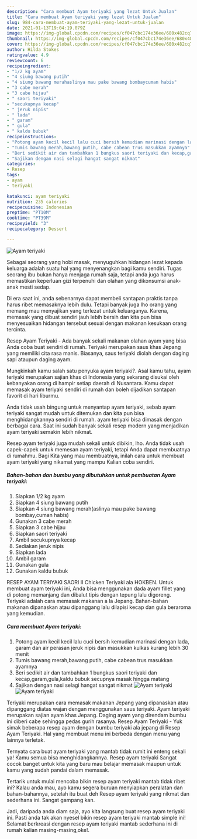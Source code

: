 ```yaml
---
description: "Cara membuat Ayam teriyaki yang lezat Untuk Jualan"
title: "Cara membuat Ayam teriyaki yang lezat Untuk Jualan"
slug: 984-cara-membuat-ayam-teriyaki-yang-lezat-untuk-jualan
date: 2021-01-13T19:04:19.079Z
image: https://img-global.cpcdn.com/recipes/cf047cbc174e36ee/680x482cq70/ayam-teriyaki-foto-resep-utama.jpg
thumbnail: https://img-global.cpcdn.com/recipes/cf047cbc174e36ee/680x482cq70/ayam-teriyaki-foto-resep-utama.jpg
cover: https://img-global.cpcdn.com/recipes/cf047cbc174e36ee/680x482cq70/ayam-teriyaki-foto-resep-utama.jpg
author: Hilda Stokes
ratingvalue: 4.9
reviewcount: 6
recipeingredient:
- "1/2 kg ayam"
- "4 siung bawang putih"
- "4 siung bawang merahaslinya mau pake bawang bombaycuman habis"
- "3 cabe merah"
- "3 cabe hijau"
- " saori teriyaki"
- "secukupnya kecap"
- " jeruk nipis"
- " lada"
- " garam"
- " gula"
- " kaldu bubuk"
recipeinstructions:
- "Potong ayam kecil kecil lalu cuci bersih kemudian marinasi dengan lada, garam dan air perasan jeruk nipis dan masukkan kulkas kurang lebih 30 menit"
- "Tumis bawang merah,bawang putih, cabe cabean trus masukkan ayamnya"
- "Beri sedikit air dan tambahkan 1 bungkus saori teriyaki dan kecap,garam,gula,kaldu bubuk secupnya masak hingga matang"
- "Sajikan dengan nasi selagi hangat sangat nikmat"
categories:
- Resep
tags:
- ayam
- teriyaki

katakunci: ayam teriyaki 
nutrition: 235 calories
recipecuisine: Indonesian
preptime: "PT10M"
cooktime: "PT39M"
recipeyield: "3"
recipecategory: Dessert

---
```



![Ayam teriyaki](https://img-global.cpcdn.com/recipes/cf047cbc174e36ee/680x482cq70/ayam-teriyaki-foto-resep-utama.jpg)

Sebagai seorang yang hobi masak, menyuguhkan hidangan lezat kepada keluarga adalah suatu hal yang menyenangkan bagi kamu sendiri. Tugas seorang ibu bukan hanya menjaga rumah saja, tetapi anda juga harus memastikan keperluan gizi terpenuhi dan olahan yang dikonsumsi anak-anak mesti sedap.

Di era  saat ini, anda sebenarnya dapat membeli santapan praktis tanpa harus ribet memasaknya lebih dulu. Tetapi banyak juga lho orang yang memang mau menyajikan yang terlezat untuk keluarganya. Karena, memasak yang dibuat sendiri jauh lebih bersih dan kita pun bisa menyesuaikan hidangan tersebut sesuai dengan makanan kesukaan orang tercinta. 

Resep Ayam Teriyaki - Ada banyak sekali makanan olahan ayam yang bisa Anda coba buat sendiri di rumah. Teriyaki merupakan saus khas Jepang yang memiliki cita rasa manis. Biasanya, saus teriyaki diolah dengan daging sapi ataupun daging ayam.

Mungkinkah kamu salah satu penyuka ayam teriyaki?. Asal kamu tahu, ayam teriyaki merupakan sajian khas di Indonesia yang sekarang disukai oleh kebanyakan orang di hampir setiap daerah di Nusantara. Kamu dapat memasak ayam teriyaki sendiri di rumah dan boleh dijadikan santapan favorit di hari liburmu.

Anda tidak usah bingung untuk menyantap ayam teriyaki, sebab ayam teriyaki sangat mudah untuk ditemukan dan kita pun bisa menghidangkannya sendiri di rumah. ayam teriyaki bisa dimasak dengan berbagai cara. Saat ini sudah banyak sekali resep modern yang menjadikan ayam teriyaki semakin lebih nikmat.

Resep ayam teriyaki juga mudah sekali untuk dibikin, lho. Anda tidak usah capek-capek untuk memesan ayam teriyaki, tetapi Anda dapat membuatnya di rumahmu. Bagi Kita yang mau membuatnya, inilah cara untuk membuat ayam teriyaki yang nikamat yang mampu Kalian coba sendiri.

<!--inarticleads1-->

##### Bahan-bahan dan bumbu yang dibutuhkan untuk pembuatan Ayam teriyaki:

1. Siapkan 1/2 kg ayam
1. Siapkan 4 siung bawang putih
1. Siapkan 4 siung bawang merah(aslinya mau pake bawang bombay,cuman habis)
1. Gunakan 3 cabe merah
1. Siapkan 3 cabe hijau
1. Siapkan  saori teriyaki
1. Ambil secukupnya kecap
1. Sediakan  jeruk nipis
1. Siapkan  lada
1. Ambil  garam
1. Gunakan  gula
1. Gunakan  kaldu bubuk


RESEP AYAM TERIYAKI SAORI II Chicken Teriyaki ala HOKBEN. Untuk membuat ayam teriyaki ini, Anda bisa menggunakan dada ayam fillet yang di potong memanjang dan dibalut tipis dengan tepung lalu digoreng. Teriyaki adalah cara memasak makanan a la Jepang. Bahan-bahan makanan dipanaskan atau dipanggang lalu dilapisi kecap dan gula beraroma yang kemudian. 

<!--inarticleads2-->

##### Cara membuat Ayam teriyaki:

1. Potong ayam kecil kecil lalu cuci bersih kemudian marinasi dengan lada, garam dan air perasan jeruk nipis dan masukkan kulkas kurang lebih 30 menit
1. Tumis bawang merah,bawang putih, cabe cabean trus masukkan ayamnya
1. Beri sedikit air dan tambahkan 1 bungkus saori teriyaki dan kecap,garam,gula,kaldu bubuk secupnya masak hingga matang
1. Sajikan dengan nasi selagi hangat sangat nikmat
<img src="https://img-global.cpcdn.com/steps/5452550ab43d1524/160x128cq70/ayam-teriyaki-langkah-memasak-4-foto.jpg" alt="Ayam teriyaki"><img src="https://img-global.cpcdn.com/steps/61a737a922bb7821/160x128cq70/ayam-teriyaki-langkah-memasak-4-foto.jpg" alt="Ayam teriyaki">

Teriyaki merupakan cara memasak makanan Jepang yang dipanaskan atau dipanggang diatas wajan dengan menggunakan saus teriyaki. Ayam teriyaki merupakan sajian ayam khas Jepang. Daging ayam yang direndam bumbu ini diberi cabe sehingga pedas gurih rasanya. Resep Ayam Teriyaki - Yuk simak beberapa resep ayam dengan bumbu teriyaki ala jepang di Resep Ayam Teriyaki. Hal yang membuat menu ini berbeda dengan menu yang lainnya terletak. 

Ternyata cara buat ayam teriyaki yang mantab tidak rumit ini enteng sekali ya! Kamu semua bisa menghidangkannya. Resep ayam teriyaki Sangat cocok banget untuk kita yang baru mau belajar memasak maupun untuk kamu yang sudah pandai dalam memasak.

Tertarik untuk mulai mencoba bikin resep ayam teriyaki mantab tidak ribet ini? Kalau anda mau, ayo kamu segera buruan menyiapkan peralatan dan bahan-bahannya, setelah itu buat deh Resep ayam teriyaki yang nikmat dan sederhana ini. Sangat gampang kan. 

Jadi, daripada anda diam saja, ayo kita langsung buat resep ayam teriyaki ini. Pasti anda tak akan nyesel bikin resep ayam teriyaki mantab simple ini! Selamat berkreasi dengan resep ayam teriyaki mantab sederhana ini di rumah kalian masing-masing,oke!.

